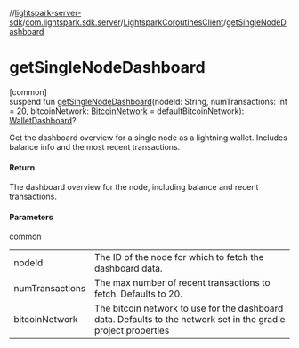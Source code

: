 //[lightspark-server-sdk](../../../index.md)/[com.lightspark.sdk.server](../index.md)/[LightsparkCoroutinesClient](index.md)/[getSingleNodeDashboard](get-single-node-dashboard.md)

# getSingleNodeDashboard

[common]\
suspend fun [getSingleNodeDashboard](get-single-node-dashboard.md)(nodeId: String, numTransactions: Int = 20, bitcoinNetwork: [BitcoinNetwork](../../com.lightspark.sdk.server.model/-bitcoin-network/index.md) = defaultBitcoinNetwork): [WalletDashboard](../../com.lightspark.sdk.server.graphql/-wallet-dashboard/index.md)?

Get the dashboard overview for a single node as a lightning wallet. Includes balance info and the most recent transactions.

#### Return

The dashboard overview for the node, including balance and recent transactions.

#### Parameters

common

| | |
|---|---|
| nodeId | The ID of the node for which to fetch the dashboard data. |
| numTransactions | The max number of recent transactions to fetch. Defaults to 20. |
| bitcoinNetwork | The bitcoin network to use for the dashboard data. Defaults to the network set in the     gradle project properties |

